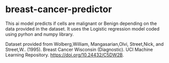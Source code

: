 # breast-cancer-predictor
This ai model predicts if cells are malignant or Benign depending on the data provided in the dataset.
It uses the Logistic regression model coded using pyrhon and numpy library. 

Dataset provided from
Wolberg,William, Mangasarian,Olvi, Street,Nick, and Street,W.. (1995). Breast Cancer Wisconsin (Diagnostic). UCI Machine Learning Repository. https://doi.org/10.24432/C5DW2B.